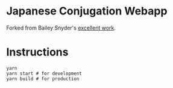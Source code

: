 # Japanese Conjugation Webapp

Forked from Bailey Snyder's [excellent work](https://github.com/baileysnyder/japanese-conjugation).

# Instructions
```
yarn
yarn start # for development
yarn build # for production
```